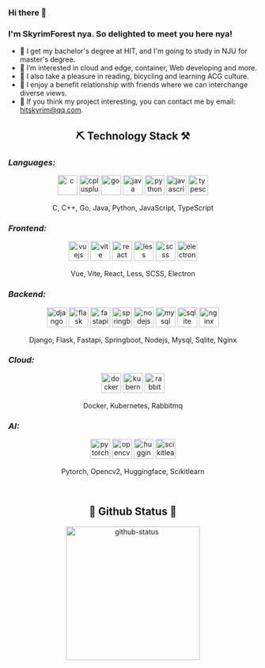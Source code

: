 <!--
**skyrimforest/skyrimforest** is a ✨ _special_ ✨ repository because its `README.md` (this file) appears on your GitHub profile.
-->

### Hi there 👋

### I'm SkyrimForest nya. So delighted to meet you here nya!

- 🏫 I get my bachelor's degree at HIT, and I'm going to study in NJU for master's degree.
- 💖 I’m interested in cloud and edge, container, Web developing and more.
- 📔 I also take a pleasure in reading, bicycling and learning ACG culture.
- 🥰 I enjoy a benefit relationship with friends where we can interchange diverse views.
- 🤝 If you think my project interesting, you can contact me by email: hitskyrim@qq.com.

<h2 align="center">⛏️ Technology Stack ⚒️</h2>

### _Languages:_

<p align="center">
<img alt="c" height="40" width="40" src="https://skillicons.dev/icons?i=c" />
<img alt="cplusplus" height="40" width="40" src="https://skillicons.dev/icons?i=cpp" />
<img alt="go" height="40" width="40" src="https://skillicons.dev/icons?i=go" />
<img alt="java" height="40" width="40" src="https://skillicons.dev/icons?i=java" />
<img alt="python" height="40" width="40" src="https://skillicons.dev/icons?i=python" />
<img alt="javascript" height="40" width="40" src="https://skillicons.dev/icons?i=javascript" />
<img alt="typescript" height="40" width="40" src="https://skillicons.dev/icons?i=typescript" />
</p>
<p align="center">
C, C++, Go, Java, Python, JavaScript, TypeScript
</p>

### _Frontend:_

<p align="center">
<img alt="vuejs" height="40" width="40" src="https://skillicons.dev/icons?i=vue" />
<img alt="vite" height="40" width="40" src="https://skillicons.dev/icons?i=vite" />
<img alt="react" height="40" width="40" src="https://skillicons.dev/icons?i=react" />
<img alt="less" height="40" width="40" src="https://skillicons.dev/icons?i=less" />
<img alt="scss" height="40" width="40" src="https://skillicons.dev/icons?i=scss" />
<img alt="electron" height="40" width="40" src="https://skillicons.dev/icons?i=electron" />
</p>
<p align="center">
Vue, Vite, React, Less, SCSS, Electron
</p>

### _Backend:_

<p align="center">
<img alt="django" height="40" width="40" src="https://skillicons.dev/icons?i=django" />
<img alt="flask" height="40" width="40" src="https://skillicons.dev/icons?i=flask" /> 
<img alt="fastapi" height="40" width="40" src="https://skillicons.dev/icons?i=fastapi" /> 
<img alt="springboot" height="40" width="40" src="https://skillicons.dev/icons?i=spring" /> 
<img alt="nodejs" height="40" width="40" src="https://skillicons.dev/icons?i=nodejs" />
<img alt="mysql" height="40" width="40" src="https://skillicons.dev/icons?i=mysql" />
<img alt="sqlite" height="40" width="40" src="https://skillicons.dev/icons?i=sqlite" />
<img alt="nginx" height="40" width="40" src="https://skillicons.dev/icons?i=nginx" />
</p>
<p align="center">
Django, Flask, Fastapi, Springboot, Nodejs, Mysql, Sqlite, Nginx
</p>

### _Cloud:_

<p align="center">
<img alt="docker" height="40" width="40" src="https://skillicons.dev/icons?i=docker" />
<img alt="kubernetes" height="40" width="40" src="https://skillicons.dev/icons?i=kubernetes" />
<img alt="rabbitmq" height="40" width="40" src="https://skillicons.dev/icons?i=rabbitmq" />
</p>
<p align="center">
Docker, Kubernetes, Rabbitmq
</p>

### _AI:_

<p align="center">
<img alt="pytorch" height="40" width="40" src="https://skillicons.dev/icons?i=pytorch" />
<img alt="opencv2" height="40" width="40" src="https://skillicons.dev/icons?i=opencv" />
<img alt="huggingface" height="40" width="40" src="https://go-skill-icons.vercel.app/api/icons?i=huggingface" />
<img alt="scikitlearn" height="40" width="40" src="https://go-skill-icons.vercel.app/api/icons?i=scikitlearn" />
</p>
<p align="center">
Pytorch, Opencv2, Huggingface, Scikitlearn
</p>

<br/>
<h2 align="center">🌟 Github Status 🌛</h2>
<p align="center">
<img height=270 src="https://github-readme-stats.vercel.app/api/top-langs/?username=skyrimforest&layout=compact" alt="github-status" />
</p>

<!--### *Desktop:*
<p align="center">
<img alt="dot-net-wpf-winforms" height="40" width="40" src="https://cdn.jsdelivr.net/gh/devicons/devicon/icons/dot-net/dot-net-original.svg" />
<img alt="qt" height="40" width="40" src="https://cdn.jsdelivr.net/gh/devicons/devicon/icons/qt/qt-original.svg" />
<img alt="electron" height="40" width="40" src="https://cdn.jsdelivr.net/gh/devicons/devicon/icons/electron/electron-original.svg" />
</p>
-->

<!--### *Other:*
<p align="center">
<img alt="opencl" height="40" src="https://raw.githubusercontent.com/KhronosGroup/OpenCL-Docs/main/images/OpenCL_small.jpg" />
</p>
-->

<!--Here are some ideas to get you started:

- 🔭 I’m currently working on C/C++ programing
- 🌱 I’m currently learning C++ STL
- 👯 I’m looking to collaborate on ...
- 🤔 I’m looking for help with ...
- 💬 Ask me about ...
- 📫 How to reach me: ...
- 😄 Pronouns: ...
- ⚡ Fun fact: ...
![](https://github-readme-stats.vercel.app/api?username=skyrimforest&theme=dark)-->
